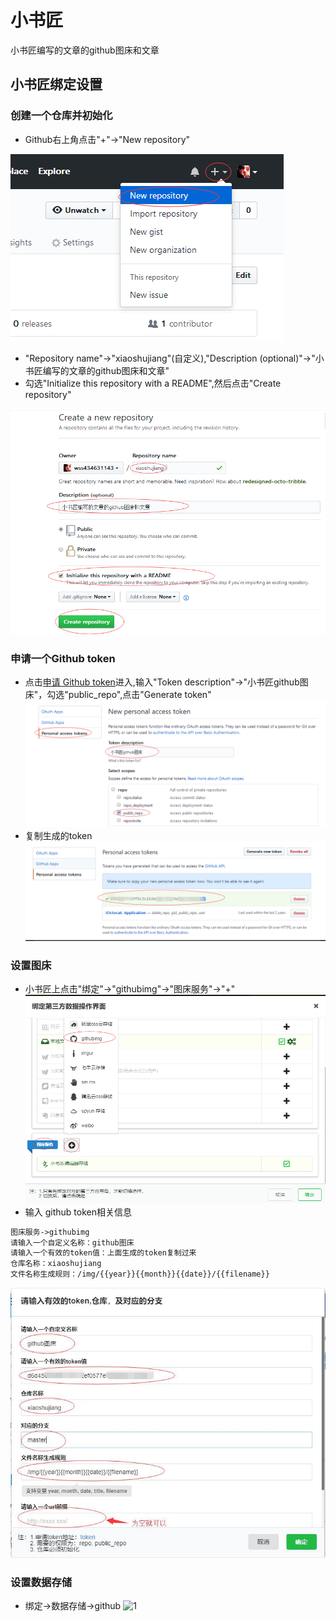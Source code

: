 # 小书匠
小书匠编写的文章的github图床和文章

## 小书匠绑定设置

### 创建一个仓库并初始化
- Github右上角点击"+"->"New repository"

![1](https://www.github.com/wss434631143/xiaoshujiang/raw/master/img/20181118/1542530371232.png)
- "Repository name"->"xiaoshujiang"(自定义),"Description (optional)"->"小书匠编写的文章的github图床和文章"
- 勾选"Initialize this repository with a README",然后点击"Create repository"

![2](https://www.github.com/wss434631143/xiaoshujiang/raw/master/img/20181118/1542530848951.png)

### 申请一个Github token
- 点击[申请 Github token](https://github.com/settings/tokens/new)进入,输入"Token description"->"小书匠github图床"，勾选"public_repo",点击"Generate token"
![1](https://www.github.com/wss434631143/xiaoshujiang/raw/master/img/20181118/1542530058206.png)
- 复制生成的token
![2](https://www.github.com/wss434631143/xiaoshujiang/raw/master/img/20181118/1542532117577.png)
### 设置图床
- 小书匠上点击"绑定"->"githubimg"->"图床服务"->"+"
![1](https://www.github.com/wss434631143/xiaoshujiang/raw/master/img/20181118/1542530043611.png)
- 输入 github token相关信息

``` html
图床服务->githubimg
请输入一个自定义名称：github图床
请输入一个有效的token值：上面生成的token复制过来
仓库名称：xiaoshujiang
文件名称生成规则：/img/{{year}}{{month}}{{date}}/{{filename}}
```
![4](https://www.github.com/wss434631143/xiaoshujiang/raw/master/img/20181118/1542531983629.png)


### 设置数据存储
- 绑定->数据存储->github
![1](https://www.github.com/wss434631143/xiaoshujiang/raw/master/img/20181118/1542532276971.pn)